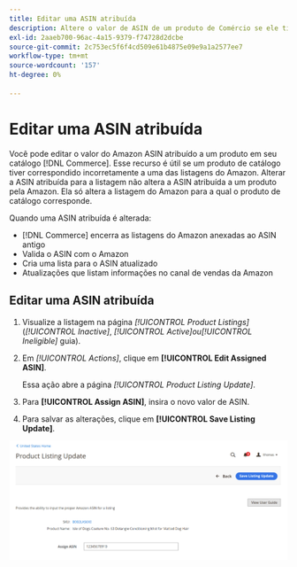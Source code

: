 ```yaml
---
title: Editar uma ASIN atribuída
description: Altere o valor de ASIN de um produto de Comércio se ele tiver sido correspondido incorretamente a uma de suas listagens do Amazon.
exl-id: 2aaeb700-96ac-4a15-9379-f74728d2dcbe
source-git-commit: 2c753ec5f6f4cd509e61b4875e09e9a1a2577ee7
workflow-type: tm+mt
source-wordcount: '157'
ht-degree: 0%

---
```


# Editar uma ASIN atribuída

Você pode editar o valor do Amazon ASIN atribuído a um produto em seu catálogo [!DNL Commerce]. Esse recurso é útil se um produto de catálogo tiver correspondido incorretamente a uma das listagens do Amazon. Alterar a ASIN atribuída para a listagem não altera a ASIN atribuída a um produto pela Amazon. Ela só altera a listagem do Amazon para a qual o produto de catálogo corresponde.

Quando uma ASIN atribuída é alterada:

- [!DNL Commerce] encerra as listagens do Amazon anexadas ao ASIN antigo
- Valida o ASIN com o Amazon
- Cria uma lista para o ASIN atualizado
- Atualizações que listam informações no canal de vendas da Amazon

## Editar uma ASIN atribuída

1. Visualize a listagem na página _[!UICONTROL Product Listings]_(_[!UICONTROL Inactive]_, _[!UICONTROL Active]_ou_[!UICONTROL Ineligible]_ guia).

1. Em _[!UICONTROL Actions]_, clique em **[!UICONTROL Edit Assigned ASIN]**.

   Essa ação abre a página _[!UICONTROL Product Listing Update]_.

1. Para **[!UICONTROL Assign ASIN]**, insira o novo valor de ASIN.

1. Para salvar as alterações, clique em **[!UICONTROL Save Listing Update]**.

![Editar uma ASIN atribuída](assets/amazon-assigned-asin-edit.png)
